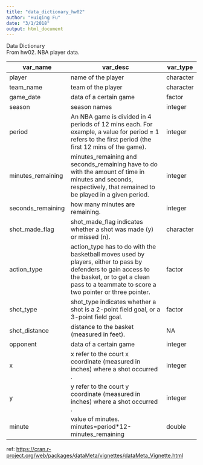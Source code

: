 ```yaml
---
title: "data_dictionary_hw02"
author: "Huiqing Fu"
date: "3/1/2018"
output: html_document
---
```


Data Dictionary    
From hw02. NBA player data.  


|var_name|	var_desc|	var_type|
|-------------|-----------------------------|----------|
|player|	 name of the player          | character|
|team_name|	 team of the player          | character|
|game_date| data of a certain game|factor|
|season| season names|integer|
|period| An NBA game is divided in 4 periods of 12 mins each. For example, a value for period = 1 refers to the first period (the first 12 mins of the game).|integer|
|minutes_remaining|  minutes_remaining and seconds_remaining have to do with the amount of time in minutes and seconds, respectively, that remained to be played in a given period.|integer|
|seconds_remaining| how many minutes are remaining.|integer|
|shot_made_flag|  shot_made_flag indicates whether a shot was made (y) or missed (n).|character|
|action_type| action_type has to do with the basketball moves used by players, either to pass by defenders to gain access to the basket, or to get a clean pass to a teammate to score a two pointer or three pointer.|factor|
|shot_type| shot_type indicates whether a shot is a 2-point field goal, or a 3-point field goal.|factor|
|shot_distance|distance to the basket (measured in feet).|NA|
|opponent| data of a certain game|integer|
|x| x refer to the court x coordinate (measured in inches) where a shot occurred .|integer|
|y| y refer to the court y coordinate (measured in inches) where a shot occurred .|integer|
|minute|value of minutes. minutes=period*12-minutes_remaining|double|

ref:
https://cran.r-project.org/web/packages/dataMeta/vignettes/dataMeta_Vignette.html


